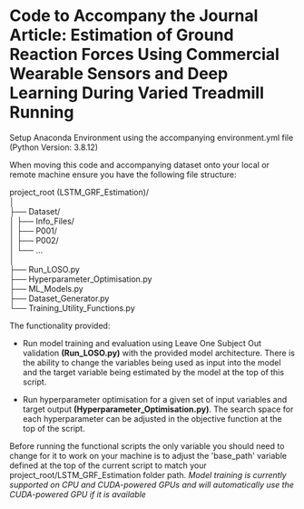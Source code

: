 # Code to Accompany the Journal Article: Estimation of Ground Reaction Forces Using Commercial Wearable Sensors and Deep Learning During Varied Treadmill Running

Setup Anaconda Environment using the accompanying environment.yml file (Python Version: 3.8.12)

When moving this code and accompanying dataset onto your local or remote machine ensure you have the following file structure: 

project_root (LSTM_GRF_Estimation)/  
│   
├── Dataset/   
│   ├── Info_Files/   
│   ├── P001/   
│   ├── P002/   
│   └── ...   
│   
├── Run_LOSO.py    
├── Hyperparameter_Optimisation.py    
├── ML_Models.py    
├── Dataset_Generator.py    
└── Training_Utility_Functions.py    

The functionality provided: 
* Run model training and evaluation using Leave One Subject Out validation **(Run_LOSO.py)** with the provided model architecture. There is the ability to change the variables being used as input into the model and the target variable being estimated by the model at the top of this script. 

* Run hyperparameter optimisation for a given set of input variables and target output **(Hyperparameter_Optimisation.py)**. The search space for each hyperparameter can be adjusted in the objective function at the top of the script. 

Before running the functional scripts the only variable you should need to change for it to work on your machine is to adjust the 'base_path' variable defined at the top of the current script to match your project_root/LSTM_GRF_Estimation folder path. 
*Model training is currently supported on CPU and CUDA-powered GPUs and will automatically use the CUDA-powered GPU if it is available*
